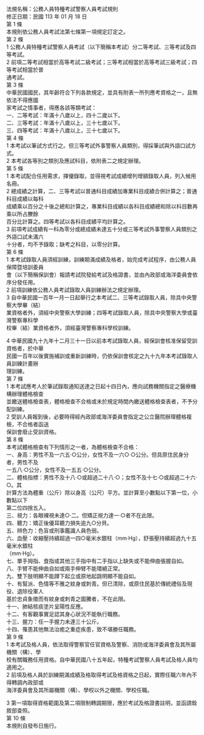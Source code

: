法規名稱：公務人員特種考試警察人員考試規則  
修正日期：民國 113 年 01 月 18 日  
第 1 條  
本規則依公務人員考試法第七條第一項規定訂定之。  
第 2 條  
1 公務人員特種考試警察人員考試（以下簡稱本考試）分二等考試、三等考試及四等考試。  
2 前項二等考試相當於高等考試二級考試；三等考試相當於高等考試三級考試；四等考試相當於普  
通考試。  
第 3 條  
中華民國國民，其年齡符合下列各款規定，並具有附表一所列應考資格之一，且無依法不得應國  
家考試之情事者，得應各該等類考試：  
一、二等考試：年滿十八歲以上，四十二歲以下。  
二、三等考試：年滿十八歲以上，三十七歲以下。  
三、四等考試：年滿十八歲以上，三十七歲以下。  
第 4 條  
1 本考試以筆試方式行之。但三等考試外事警察人員類別，得採筆試與外語口試方式。  
2 本考試各等別之類別及應試科目，依附表二之規定辦理。  
第 5 條  
1 本考試配合任用需求，擇優錄取，並得視考試成績增列增額錄取人員，列入候用名冊。  
2 總成績之計算，二、三等考試以普通科目成績加專業科目成績合併計算之；普通科目成績以每科  
成績乘以百分之十後之總和計算之，專業科目成績以各科目成績總和除以科目數再乘以所占賸餘  
百分比計算之。四等考試以各科目成績平均計算之。  
3 前項考試成績有一科為零分或總成績未達五十分或三等考試外事警察人員類別之外語口試未滿六  
十分者，均不予錄取；缺考之科目，以零分計算。  
第 6 條  
1 本考試錄取人員須經訓練，訓練期滿成績及格者，始完成考試程序，由公務人員保障暨培訓委員  
會（以下簡稱保訓會）報請考試院發給考試及格證書，並由內政部或海洋委員會依序分發任用。  
2 前項訓練依公務人員考試錄取人員訓練辦法之規定辦理。  
3 自中華民國一百年一月一日起舉行之本考試二、三等考試錄取人員，除具中央警察大學畢（結）  
業資格者外，須經中央警察大學訓練；四等考試錄取人員，除具中央警察大學或臺灣警察專科學  
校畢（結）業資格者外，須經臺灣警察專科學校訓練。  


4 中華民國九十九年十二月三十一日以前本考試錄取人員，經保訓會核准保留受訓資格者，於中華  
民國一百年以後實施補訓或重新訓練時，仍依保訓會核定之九十九年本考試錄取人員訓練計畫辦  
理訓練。  
第 7 條  
1 本考試應考人於筆試錄取通知送達之日起十四日內，應向試務機關指定之醫療機構辦理體格檢查  
並繳送體格檢查表，體格檢查不合格或未於規定時間內繳送體格檢查表者，不予分配訓練。  
2 受訓人員報到後，必要時得經內政部或海洋委員會指定之公立醫院辦理體格複檢，不合格者函送  
保訓會廢止受訓資格。  
第 8 條  
本考試體格檢查有下列情形之一者，為體格檢查不合格：  
一、身高：男性不及一六五‧○公分，女性不及一六○‧○公分。但具原住民身分者，男性不及  
一五八‧○公分，女性不及一五五‧○公分。  
二、體格指標：男性不及十八‧○或超過二十八‧○；女性不及十七‧○或超過二十六‧○。其  
計算方法為體重（公斤）除以身高（公尺）平方。並計算至小數點以下第一位，小數點以下  
第二位四捨五入。  
三、視力：各眼裸視未達○‧二。但矯正視力達一‧○者不在此限。  
四、聽力：矯正後優耳聽力損失逾九○分貝。  
五、辨色力：色盲或刑事鑑識人員色弱。  
六、血壓：收縮壓持續超過一四○毫米水銀柱（mm‧Hg），舒張壓持續超過九十五毫米水銀柱  
（mm‧Hg）。  
七、單手拇指、食指或其他三手指中有二手指以上缺失或不能伸曲張握自如。  
八、手臂不能伸曲自如或兩手伸臂不能環繞正常。  
九、雙下肢明顯不能蹲下起立或原地起跳明顯不能自如。  
十、有幫派、色情等不雅之紋身或刺青。但已清除，或原住民基於傳統禮俗及現役、退除役軍人  
基於忠貞象徵而有紋身或刺青之圖騰者，不在此限。  
十一、肺結核痰塗片呈陽性反應。  
十二、有客觀事實足認其身心狀況不能執行職務。  
十三、握力：任一手握力未達三十公斤。  
十四、罹患其他無法治癒之重症疾患，致不堪勝任職務。  
第 9 條  
1 本考試及格人員，依法取得警察官任官資格及警察、消防或海洋委員會及其所屬機關（構）、學  
校有關職務任用資格。自中華民國八十五年起，特種考試警察人員考試及格人員均適用之。  
2 前項及格人員於訓練期滿成績及格取得考試及格資格之日起，實際任職六年內不得轉調內政部或  
海洋委員會及其所屬機關（構）、學校以外之機關、學校任職。  


3 第一項取得資格範圍及第二項限制轉調期限，應於考試及格證書註明，並函請銓敘部查照。  
第 10 條  
本規則自發布日施行。  


